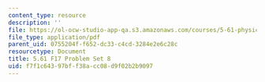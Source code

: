 ```yaml
---
content_type: resource
description: ''
file: https://ol-ocw-studio-app-qa.s3.amazonaws.com/courses/5-61-physical-chemistry-fall-2017/f7f1c64397bff38acc08d9f02b2b9097_MIT5_61F17_pset8.pdf
file_type: application/pdf
parent_uid: 0755204f-f652-dc33-c4cd-3284e2e6c28c
resourcetype: Document
title: 5.61 F17 Problem Set 8
uid: f7f1c643-97bf-f38a-cc08-d9f02b2b9097
---
```

